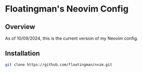 # Floatingman's Neovim Config

## Overview
As of 10/09/2024, this is the current version of my Neovim config.

## Installation
```bash
git clone https://github.com/floatingman/nvim.git
```
